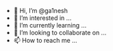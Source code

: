 - 👋 Hi, I’m @ga1nesh
- 👀 I’m interested in ...
- 🌱 I’m currently learning ...
- 💞️ I’m looking to collaborate on ...
- 📫 How to reach me ...

<!---
ga1nesh/ga1nesh is a ✨ special ✨ repository because its `README.md` (this file) appears on your GitHub profile.
You can click the Preview link to take a look at your changes.
--->
